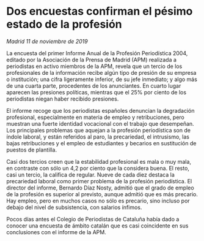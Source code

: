 # Dos encuestas confirman el pésimo estado de la profesión

*Madrid 11 de noviembre de 2019*

La encuesta del primer Informe Anual de la Profesión Periodística 2004, editado por la Asociación de la Prensa de Madrid (APM) realizada a periodistas en activo miembros de la APM, revela que un tercio de los profesionales de la información recibe algún tipo de presión de su empresa o institución; una cifra ligeramente inferior, de su jefe inmediato; y algo más de una cuarta parte, procedentes de los anunciantes. En cuarto lugar aparecen las presiones políticas, mientras que el 25% por ciento de los periodistas niegan haber recibido presiones.

El informe recoge que los periodistas españoles denuncian la degradación profesional, especialmente en materia de empleo y retribuciones, pero muestran una fuerte identidad vocacional con el trabajo que desempeñan. Los principales problemas que aquejan a la profesión periodística son de índole laboral, y están referidos al paro, la precariedad, el intrusismo, las bajas retribuciones y el empleo de estudiantes y becarios en sustitución de puestos de plantilla.

Casi dos tercios creen que la estabilidad profesional es mala o muy mala, en contraste con sólo un 4,2 por ciento que la considera buena. El resto, casi un tercio, la califica de regular. Nueve de cada diez destaca la precariedad laboral como primer problema de la profesión periodística. El director del informe, Bernardo Díaz Nosty, admitió que el grado de empleo de la profesión es superior al previsto, aunque admitió que es más precario. Hay empleo, pero en muchos casos no sólo es precario, sino incluso por debajo del nivel de subsistencia, con salarios ínfimos.

Pocos días antes el Colegio de Periodistas de Cataluña había dado a conocer una encuesta de ámbito catalán que es casi coincidente en sus conclusiones con el informe de la APM.
